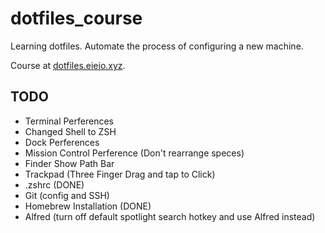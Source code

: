 # dotfiles_course
Learning dotfiles. Automate the process of configuring a new machine.

Course at [dotfiles.eieio.xyz](http://dotfiles.eieio.xyz).



## TODO
- Terminal Perferences
- Changed Shell to ZSH
- Dock Perferences
- Mission Control Perference (Don't rearrange speces)
- Finder Show Path Bar
- Trackpad (Three Finger Drag and tap to Click)
- .zshrc (DONE)
- Git (config and SSH)
- Homebrew Installation (DONE)
- Alfred (turn off default spotlight search hotkey and use Alfred instead)
